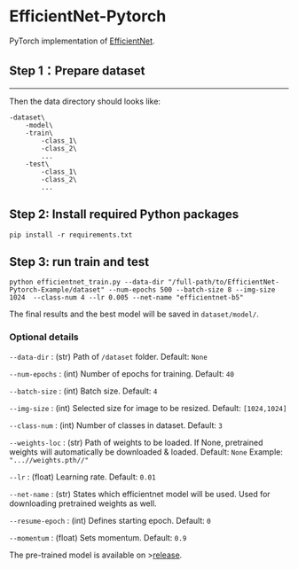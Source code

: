 # EfficientNet-Pytorch

PyTorch implementation of [EfficientNet](https://github.com/lukemelas/EfficientNet-PyTorch).

## Step 1：Prepare dataset
---
Then the data directory should looks like:   
```
-dataset\
    -model\
    -train\
        -class_1\
        -class_2\
        ...
    -test\
        -class_1\
        -class_2\
        ...
```

## Step 2: Install required Python packages

`pip install -r requirements.txt`

## Step 3: run train and test 

```
python efficientnet_train.py --data-dir "/full-path/to/EfficientNet-Pytorch-Example/dataset" --num-epochs 500 --batch-size 8 --img-size 1024  --class-num 4 --lr 0.005 --net-name "efficientnet-b5"
```

The final results and the best model will be saved in ```dataset/model/```.

### Optional details

```--data-dir``` : (str) Path of ```/dataset``` folder. Default: ```None```

```--num-epochs``` : (int) Number of epochs for training. Default: ```40```

```--batch-size``` : (int) Batch size. Default: ```4```

```--img-size``` : (int) Selected size for image to be resized. Default: ```[1024,1024]```

```--class-num``` : (int) Number of classes in dataset. Default: ```3```

```--weights-loc``` : (str) Path of weights to be loaded. If None, pretrained weights will automatically be downloaded & loaded. Default: ```None``` Example: ```"...//weights.pth//"``` 

```--lr``` : (float) Learning rate. Default: ```0.01```

```--net-name``` : (str) States which efficientnet model will be used. Used for downloading pretrained weights as well.

```--resume-epoch``` : (int) Defines starting epoch. Default: ```0```

```--momentum``` : (float) Sets momentum. Default: ```0.9``` 
 
The pre-trained model is available on >[release](https://github.com/lukemelas/EfficientNet-PyTorch/releases). 
